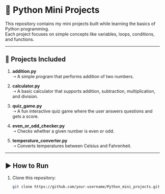 # 🐍 Python Mini Projects

This repository contains my mini projects built while learning the basics of Python programming.  
Each project focuses on simple concepts like variables, loops, conditions, and functions.

---

## 📂 Projects Included

1. **addition.py**  
   ➝ A simple program that performs addition of two numbers.

2. **calculator.py**  
   ➝ A basic calculator that supports addition, subtraction, multiplication, and division.

3. **quiz_game.py**  
   ➝ A fun interactive quiz game where the user answers questions and gets a score.

4. **even_or_odd_checker.py**  
   ➝ Checks whether a given number is even or odd.

5. **temperature_converter.py**  
   ➝ Converts temperatures between Celsius and Fahrenheit.

---

## ▶️ How to Run

1. Clone this repository:
   ```bash
   git clone https://github.com/your-username/Python_mini_projects.git
